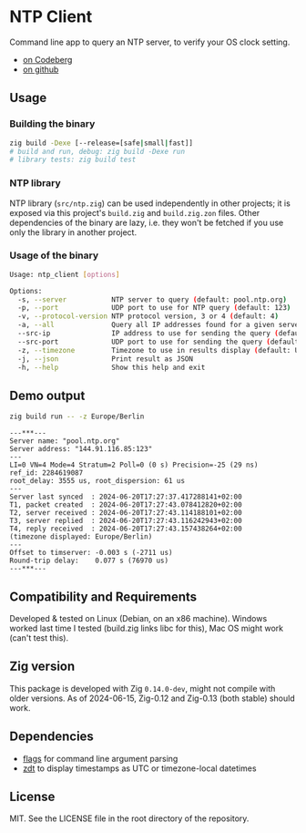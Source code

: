 <!-- -*- coding: utf-8 -*- -->

# NTP Client

Command line app to query an NTP server, to verify your OS clock setting.

- [on Codeberg](https://codeberg.org/FObersteiner/ntp_client)
- [on github](https://github.com/FObersteiner/ntp-client)

## Usage

### Building the binary

```sh
zig build -Dexe [--release=[safe|small|fast]]
# build and run, debug: zig build -Dexe run
# library tests: zig build test
```

### NTP library

NTP library (`src/ntp.zig`) can be used independently in other projects; it is exposed via this project's `build.zig` and `build.zig.zon` files. Other dependencies of the binary are lazy, i.e. they won't be fetched if you use only the library in another project.

### Usage of the binary

```sh
Usage: ntp_client [options]

Options:
  -s, --server           NTP server to query (default: pool.ntp.org)
  -p, --port             UDP port to use for NTP query (default: 123)
  -v, --protocol-version NTP protocol version, 3 or 4 (default: 4)
  -a, --all              Query all IP addresses found for a given server URL (default: false / stop after first)
  --src-ip               IP address to use for sending the query (default: 0.0.0.0 / auto-select)
  --src-port             UDP port to use for sending the query (default: 0 / any port)
  -z, --timezone         Timezone to use in results display (default: UTC)
  -j, --json             Print result as JSON
  -h, --help             Show this help and exit
```

## Demo output

```sh
zig build run -- -z Europe/Berlin
```

```text
---***---
Server name: "pool.ntp.org"
Server address: "144.91.116.85:123"
---
LI=0 VN=4 Mode=4 Stratum=2 Poll=0 (0 s) Precision=-25 (29 ns)
ref_id: 2284619087
root_delay: 3555 us, root_dispersion: 61 us
---
Server last synced  : 2024-06-20T17:27:37.417288141+02:00
T1, packet created  : 2024-06-20T17:27:43.078412820+02:00
T2, server received : 2024-06-20T17:27:43.114188101+02:00
T3, server replied  : 2024-06-20T17:27:43.116242943+02:00
T4, reply received  : 2024-06-20T17:27:43.157438264+02:00
(timezone displayed: Europe/Berlin)
---
Offset to timserver: -0.003 s (-2711 us)
Round-trip delay:    0.077 s (76970 us)
---***---
```

## Compatibility and Requirements

Developed & tested on Linux (Debian, on an x86 machine). Windows worked last time I tested (build.zig links libc for this), Mac OS might work (can't test this).

## Zig version

This package is developed with Zig `0.14.0-dev`, might not compile with older versions. As of 2024-06-15, Zig-0.12 and Zig-0.13 (both stable) should work.

## Dependencies

- [flags](https://github.com/n0s4/flags) for command line argument parsing
- [zdt](https://codeberg.org/FObersteiner/zdt) to display timestamps as UTC or timezone-local datetimes

## License

MIT. See the LICENSE file in the root directory of the repository.
